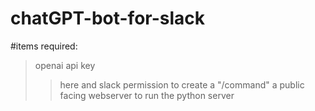 # chatGPT-bot-for-slack

#items required: 
> openai api key
>> here
>and slack permission to create a "/command"
>a public facing webserver to run the python server
